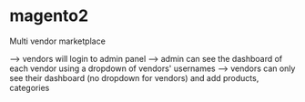 # magento2
Multi vendor marketplace

--> vendors will login to admin panel
--> admin can see the dashboard of each vendor using a dropdown of vendors' usernames
--> vendors can only see their dashboard (no dropdown for vendors) and add products, categories
